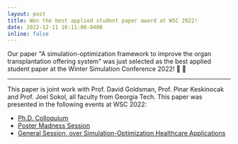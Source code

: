 ```yaml
---
layout: post
title: Won the best applied student paper award at WSC 2022! 
date: 2022-12-11 16:11:00-0400
inline: false
---
```


Our paper "A simulation-optimization framework to improve the organ transplantation offering system" was just selected as the best applied student paper at the Winter Simulation Conference 2022! :tada: 	:1st_place_medal:

***

This paper is joint work with Prof. David Goldsman, Prof. Pinar Keskinocak and Prof. Joel Sokol, all faculty from Georgia Tech. This paper was presented in the following events at WSC 2022:
<ul>
    <li> <a href="../../assets/pdf/presentations/presentation_phd_colloq_wsc22.pdf"> Ph.D. Colloquium </a> </li>
    <li> <a href="../../assets/pdf/presentations/poster_wsc_2022.pdf"> Poster Madness Session </a>  </li>
    <li> <a href="../../assets/pdf/presentations/presentation_wsc_2022_full.pdf"> General Session, over Simulation-Optimization Healthcare Applications </a> </li>
</ul>


